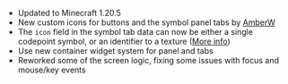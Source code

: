 * Updated to Minecraft 1.20.5
* New custom icons for buttons and the symbol panel tabs by [AmberW](https://modrinth.com/user/AmberW)
* The `icon` field in the symbol tab data can now be either a single codepoint symbol, or an identifier to a texture ([More info](https://github.com/replaceitem/symbol-chat/wiki/Resource-pack-syntax))
* Use new container widget system for panel and tabs
* Reworked some of the screen logic, fixing some issues with focus and mouse/key events
